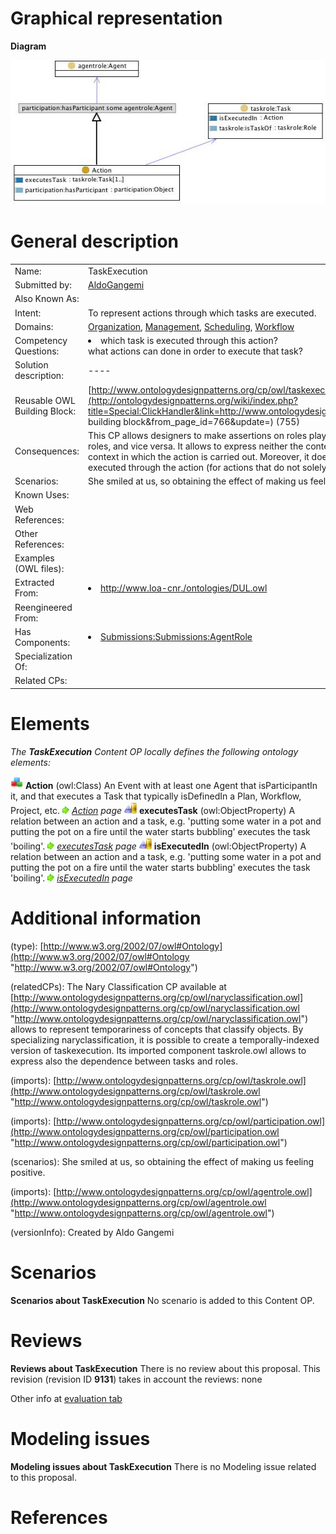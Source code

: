 #  Graphical representation


__Diagram__




[![Image:Taskexecution.jpg](./Taskexecution.jpg)](../Image/Taskexecution.jpg.md "Image:Taskexecution.jpg")




#  General description




|  |  |
| --- | --- |
|  Name: |  TaskExecution |
|  Submitted by: | [AldoGangemi](../User/AldoGangemi.md "User:AldoGangemi") |
|  Also Known As: |  |
|  Intent: |  To represent actions through which tasks are executed. |
|  Domains: | [Organization](../Community/Organization.md "Community:Organization"), [Management](../Community/Management.md "Community:Management"), [Scheduling](../Community/Scheduling.md "Community:Scheduling"), [Workflow](../Community/Workflow.md "Community:Workflow") |
|  Competency Questions: | <li> which task is executed through this action? </li>what actions can done in order to execute that task? |
|  Solution description: |  ---- |
|  Reusable OWL Building Block: | [http://www.ontologydesignpatterns.org/cp/owl/taskexecution.owl](http://ontologydesignpatterns.org/wiki/index.php?title=Special:ClickHandler&link=http://www.ontologydesignpatterns.org/cp/owl/taskexecution.owl&message=OWL building block&from_page_id=766&update=) (755) |
|  Consequences: |  This CP allows designers to make assertions on roles played by agents without involving the agents that play that roles, and vice versa. It allows to express neither the context type in which tasks are defined, not the particular context in which the action is carried out. Moreover, it does not allow to express the time at which the task is executed through the action (for actions that do not solely execute that certain task). |
|  Scenarios: |  She smiled at us, so obtaining the effect of making us feeling positive. |
|  Known Uses: |  |
|  Web References: |  |
|  Other References: |  |
|  Examples (OWL files): |  |
|  Extracted From: | <li><a class="external free" href="http://www.loa-cnr./ontologies/DUL.owl" rel="nofollow" title="http://www.loa-cnr./ontologies/DUL.owl">http://www.loa-cnr./ontologies/DUL.owl</a></li> |
|  Reengineered From: |  |
|  Has Components: | <li><a class="new" href="http://ontologydesignpatterns.org/wiki/Special:AddData/Content OP Proposal Form/Submissions:Submissions:AgentRole" title="Submissions:Submissions:AgentRole (not yet written)">Submissions:Submissions:AgentRole</a></li> |
|  Specialization Of: |  |
|  Related CPs: |  |


  




#  Elements


_The __TaskExecution__ Content OP locally defines the following ontology elements:_



[![Class](./20px-Class.gif)](../Image/Class.gif.md "Class") __Action__ (owl:Class) An Event with at least one Agent that isParticipantIn it, and that executes a Task that typically isDefinedIn a Plan, Workflow, Project, etc. 
 [![](./11px-ArrowRight.gif)](../Image/ArrowRight.gif.md "ArrowRight.gif") _[Action](../Action/Action.md "Submissions:TaskExecution/Action") page_
[![ObjectProperty](./20px-ObjectProperty.gif)](../Image/ObjectProperty.gif.md "ObjectProperty") __executesTask__ (owl:ObjectProperty) A relation between an action and a task, e.g. 'putting some water in a pot and putting the pot on a fire until the water starts bubbling' executes the task 'boiling'. 
 [![](./11px-ArrowRight.gif)](../Image/ArrowRight.gif.md "ArrowRight.gif") _[executesTask](./BasicPlan/executesTask.md "Submissions:TaskExecution/executesTask") page_
[![ObjectProperty](./20px-ObjectProperty.gif)](../Image/ObjectProperty.gif.md "ObjectProperty") __isExecutedIn__ (owl:ObjectProperty) A relation between an action and a task, e.g. 'putting some water in a pot and putting the pot on a fire until the water starts bubbling' executes the task 'boiling'. 
 [![](./11px-ArrowRight.gif)](../Image/ArrowRight.gif.md "ArrowRight.gif") _[isExecutedIn](./BasicPlan/isExecutedIn.md "Submissions:TaskExecution/isExecutedIn") page_
#  Additional information


(type): [http://www.w3.org/2002/07/owl#Ontology](http://www.w3.org/2002/07/owl#Ontology "http://www.w3.org/2002/07/owl#Ontology")


(relatedCPs): The Nary Classification CP available at [http://www.ontologydesignpatterns.org/cp/owl/naryclassification.owl](http://www.ontologydesignpatterns.org/cp/owl/naryclassification.owl "http://www.ontologydesignpatterns.org/cp/owl/naryclassification.owl") allows to represent temporariness of concepts that classify objects. By specializing naryclassification, it is possible to create a temporally-indexed version of taskexecution.
Its imported component taskrole.owl allows to express also the dependence between tasks and roles.


(imports): [http://www.ontologydesignpatterns.org/cp/owl/taskrole.owl](http://www.ontologydesignpatterns.org/cp/owl/taskrole.owl "http://www.ontologydesignpatterns.org/cp/owl/taskrole.owl")


(imports): [http://www.ontologydesignpatterns.org/cp/owl/participation.owl](http://www.ontologydesignpatterns.org/cp/owl/participation.owl "http://www.ontologydesignpatterns.org/cp/owl/participation.owl")


(scenarios): She smiled at us, so obtaining the effect of making us feeling positive.


(imports): [http://www.ontologydesignpatterns.org/cp/owl/agentrole.owl](http://www.ontologydesignpatterns.org/cp/owl/agentrole.owl "http://www.ontologydesignpatterns.org/cp/owl/agentrole.owl")


(versionInfo): Created by Aldo Gangemi



#  Scenarios



__Scenarios about TaskExecution__
No scenario is added to this Content OP.




#  Reviews



__Reviews about TaskExecution__
There is no review about this proposal.
This revision (revision ID __9131__) takes in account the reviews: none


Other info at [evaluation tab](http://ontologydesignpatterns.org/wiki/index.php?title=Submissions:TaskExecution&action=evaluation "http://ontologydesignpatterns.org/wiki/index.php?title=Submissions:TaskExecution&action=evaluation")




  




#  Modeling issues



__Modeling issues about TaskExecution__
There is no Modeling issue related to this proposal.




  




#  References